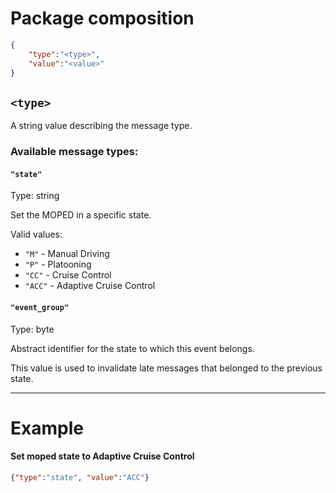 Package composition
===================

```json
{
	"type":"<type>",
	"value":"<value>"
}
```

## `<type>`
A string value describing the message type.

### Available message types:
#### `"state"`
Type: string

Set the MOPED in a specific state.

Valid values:

  - `"M"` - Manual Driving
  - `"P"` - Platooning
  - `"CC"` - Cruise Control
  - `"ACC"` - Adaptive Cruise Control

#### `"event_group"`
Type: byte

Abstract identifier for the state to which this event belongs.

This value is used to invalidate late messages that belonged to the previous state.

___________________________

# Example
#### Set moped state to Adaptive Cruise Control
```json
{"type":"state", "value":"ACC"}
```
